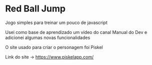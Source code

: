 # Red Ball Jump

Jogo simples para treinar um pouco de javascript

Usei como base de aprendizado um vídeo do canal Manual do Dev e adicionei algumas novas funcionalidades

O site usado para criar o personagem foi Piskel

Link do site -> https://www.piskelapp.com/
